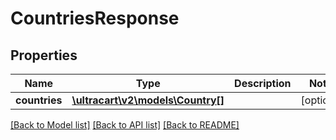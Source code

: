 # CountriesResponse

## Properties
Name | Type | Description | Notes
------------ | ------------- | ------------- | -------------
**countries** | [**\ultracart\v2\models\Country[]**](Country.md) |  | [optional] 

[[Back to Model list]](../README.md#documentation-for-models) [[Back to API list]](../README.md#documentation-for-api-endpoints) [[Back to README]](../README.md)



